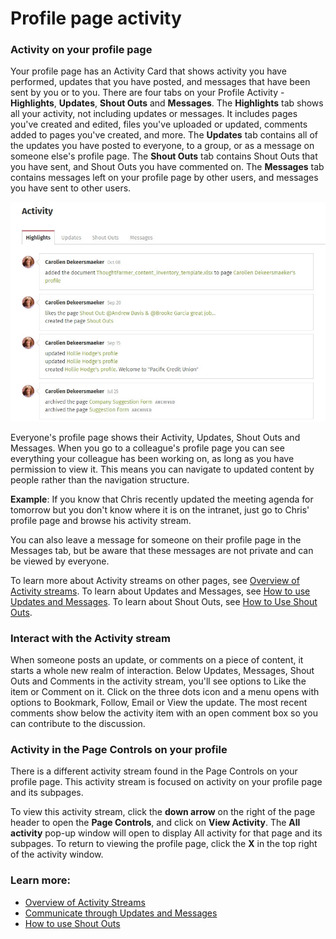 # Profile page activity

### Activity on your profile page

Your profile page has an Activity Card that shows activity you have performed, updates that you have posted, and messages that have been sent by you or to you. There are four tabs on your Profile Activity - **Highlights**, **Updates**, **Shout Outs** and **Messages**. The **Highlights** tab shows all your activity, not including updates or messages. It includes pages you've created and edited, files you've uploaded or updated, comments added to pages you've created, and more. The **Updates** tab contains all of the updates you have posted to everyone, to a group, or as a message on someone else's profile page. The **Shout Outs** tab contains Shout Outs that you have sent, and Shout Outs you have commented on. The **Messages** tab contains messages left on your profile page by other users, and messages you have sent to other users.  
  


![](../../.gitbook/assets/1%20%2851%29.jpg)



Everyone's profile page shows their Activity, Updates, Shout Outs and Messages. When you go to a colleague's profile page you can see everything your colleague has been working on, as long as you have permission to view it. This means you can navigate to updated content by people rather than the navigation structure.  
  
**Example**: If you know that Chris recently updated the meeting agenda for tomorrow but you don't know where it is on the intranet, just go to Chris' profile page and browse his activity stream.  
  
You can also leave a message for someone on their profile page in the Messages tab, but be aware that these messages are not private and can be viewed by everyone.  
  
To learn more about Activity streams on other pages, see [Overview of Activity streams](../basic-features/activity-streams.md). To learn about Updates and Messages, see [How to use Updates and Messages](../basic-features/updates-and-messages.md). To learn about Shout Outs, see [How to Use Shout Outs](../basic-features/shout-outs.md).

### Interact with the Activity stream

When someone posts an update, or comments on a piece of content, it starts a whole new realm of interaction. Below Updates, Messages, Shout Outs and Comments in the activity stream, you'll see options to Like the item or Comment on it. Click on the three dots icon and a menu opens with options to Bookmark, Follow, Email or View the update. The most recent comments show below the activity item with an open comment box so you can contribute to the discussion.

### Activity in the Page Controls on your profile

There is a different activity stream found in the Page Controls on your profile page. This activity stream is focused on activity on your profile page and its subpages.  
  
To view this activity stream, click the **down arrow** on the right of the page header to open the **Page Controls**, and click on **View Activity**. The **All activity** pop-up window will open to display All activity for that page and its subpages. To return to viewing the profile page, click the **X** in the top right of the activity window.

### Learn more:

* [Overview of Activity Streams](../basic-features/activity-streams.md)
* [Communicate through Updates and Messages](../basic-features/updates-and-messages.md)
* [How to use Shout Outs](../basic-features/shout-outs.md)

